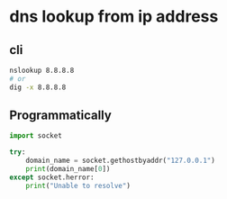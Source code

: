 # dns lookup from ip address

## cli

```bash
nslookup 8.8.8.8
# or
dig -x 8.8.8.8
```

## Programmatically

```py
import socket

try:
    domain_name = socket.gethostbyaddr("127.0.0.1")
    print(domain_name[0])
except socket.herror:
    print("Unable to resolve")
```
